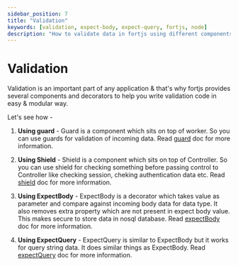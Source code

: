 ```yaml
---
sidebar_position: 7
title: "Validation"
keywords: [validation, expect-body, expect-query, fortjs, node]
description: "How to validate data in fortjs using different components & decorators."
---
```


# Validation

Validation is an important part of any application & that's why fortjs provides several components and decorators to help you write validation code in easy & modular way.

Let's see how - 

1. **Using guard** - Guard is a component which sits on top of worker. So you can use guards for validation of incoming data. Read [guard](/docs/components/guard) doc for more information.

2. **Using Shield** - Shield is a component which sits on top of Controller. So you can use shield for checking something before passing control to Controller like checking session, cheking authentication data etc. Read [shield](/docs/components/shield) doc for more information.

3. **Using ExpectBody** - ExpectBody is a decorator which takes value as parameter and compare against incoming body data for data type. It also removes extra property which are not present in expect body value. This makes secure to store data in nosql database. Read [expectBody](/docs/decorators/expect-body) doc for more information.

4. **Using ExpectQuery** - ExpectQuery is similar to ExpectBody but it works for query string data. It does similar things as ExpectBody. Read [expectQuery](/docs/decorators/expect-query) doc for more information.

